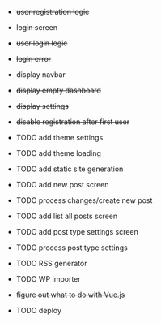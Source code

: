 - ~~user registration logic~~
- ~~login screen~~
- ~~user login logic~~
- ~~login error~~
- ~~display navbar~~
- ~~display empty dashboard~~
- ~~display settings~~
- ~~disable registration after first user~~
- TODO add theme settings
- TODO add theme loading
- TODO add static site generation
- TODO add new post screen
- TODO process changes/create new post
- TODO add list all posts screen
- TODO add post type settings screen
- TODO process post type settings
- TODO RSS generator
- TODO WP importer

- ~~figure out what to do with Vue.js~~

- TODO deploy
